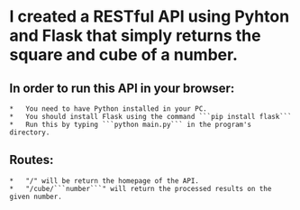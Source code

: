 # I created a RESTful API using Pyhton and Flask that simply returns the square and cube of a number.
## In order to run this API in your browser:
    *   You need to have Python installed in your PC.
    *   You should install Flask using the command ```pip install flask```
    *   Run this by typing ```python main.py``` in the program's directory.

## Routes:
    *   "/" will be return the homepage of the API.
    *   "/cube/```number```" will return the processed results on the given number.